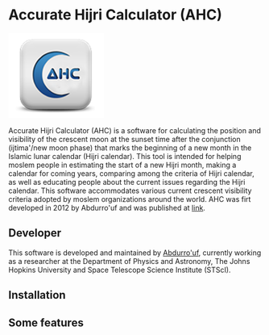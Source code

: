 # Accurate Hijri Calculator (AHC)

![image1](ahc_logo.png)

Accurate Hijri Calculator (AHC) is a software for calculating the position and visibility of the crescent moon at the sunset time after the conjunction (ijtima'/new moon phase) that marks the beginning of a new month in the Islamic lunar calendar (Hijri calendar). This tool is intended for helping moslem people in estimating the start of a new Hijri month, making a calendar for coming years, comparing among the criteria of Hijri calendar, as well as educating people about the current issues regarding the Hijri calendar. This software accommodates various current crescent visibility criteria adopted by moslem organizations around the world. AHC was firt developed in 2012 by Abdurro'uf and was published at [link](https://fi.ub.ac.id/kemahasiswaan-alumni/keorganisasian/tim-astronomi-fisika/accurate-hijri-calculator-2-2/).  

## Developer
This software is developed and maintained by [Abdurro'uf](https://aabdurrouf.github.io/), currently working as a researcher at the Department of Physics and Astronomy, The Johns Hopkins University and Space Telescope Science Institute (STScI). 
 
## Installation


## Some features
